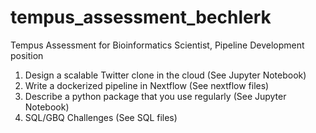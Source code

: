 # tempus_assessment_bechlerk
Tempus Assessment for Bioinformatics Scientist, Pipeline Development position

1. Design a scalable Twitter clone in the cloud (See Jupyter Notebook)
2. Write a dockerized pipeline in Nextflow (See nextflow files)
3. Describe a python package that you use regularly (See Jupyter Notebook)
4. SQL/GBQ Challenges (See SQL files)


